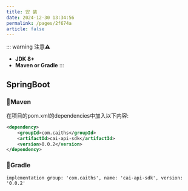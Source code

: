 ```yaml
---
title: 安 装
date: 2024-12-30 13:34:56
permalink: /pages/2f674a
article: false
---
```

::: warning 注意⚠️
- **JDK 8+**
- **Maven or Gradle**
:::

## SpringBoot

### 🍊Maven
在项目的pom.xml的dependencies中加入以下内容:
```xml
<dependency>
    <groupId>com.caiths</groupId>
    <artifactId>cai-api-sdk</artifactId>
    <version>0.0.2</version>
</dependency>
```
### 🍐Gradle
```
implementation group: 'com.caiths', name: 'cai-api-sdk', version: '0.0.2'
```
